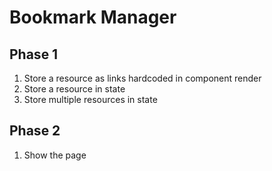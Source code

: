# Bookmark Manager
## Phase 1
1. Store a resource as links hardcoded in component render
1. Store a resource in state
1. Store multiple resources in state
<!-- 1. Store Links in a ... flat.json (and store in github?) -->

## Phase 2
1. Show the page